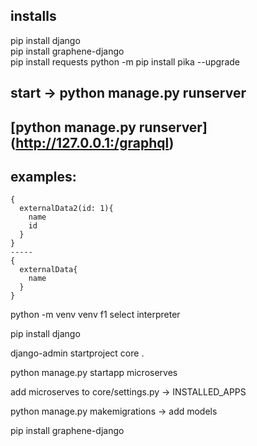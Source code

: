 
## installs
pip install django\
pip install graphene-django\
pip install requests
python -m pip install pika --upgrade

## start -> python manage.py runserver
## [python manage.py runserver] (http://127.0.0.1:/graphql)
## examples:
```
{
  externalData2(id: 1){
    name
    id
  }
}
-----
{
  externalData{
    name
  }
}
```
python -m venv venv f1 select interpreter

pip install django

django-admin startproject core  .

python manage.py startapp microserves

add microserves to core/settings.py -> INSTALLED_APPS

python manage.py makemigrations -> add models

pip install graphene-django
